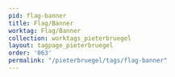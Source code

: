 ```yaml
---
pid: flag-banner
title: Flag/Banner
worktag: Flag/Banner
collection: worktags_pieterbruegel
layout: tagpage_pieterbruegel
order: '063'
permalink: "/pieterbruegel/tags/flag-banner"
---
```


